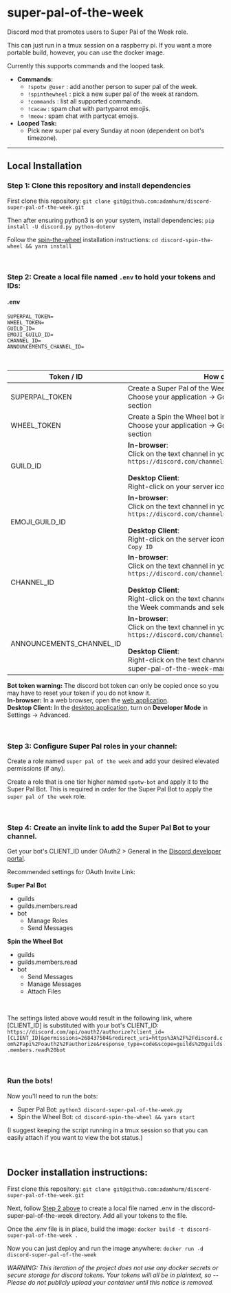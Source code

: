 # super-pal-of-the-week
Discord mod that promotes users to Super Pal of the Week role.

This can just run in a tmux session on a raspberry pi. If you want a more portable build, however, you can use the docker image.

Currently this supports commands and the looped task.
- **Commands:**
  - `!spotw @user` : add another person to super pal of the week.
  - `!spinthewheel` : pick a new super pal of the week at random.
  - `!commands` : list all supported commands.
  - `!cacaw` : spam chat with partyparrot emojis.
  - `!meow` : spam chat with partycat emojis.
- **Looped Task:**
  - Pick new super pal every Sunday at noon (dependent on bot's timezone).

--------
## Local Installation

### Step 1: Clone this repository and install dependencies
First clone this repository: `git clone git@github.com:adamhurm/discord-super-pal-of-the-week.git`

Then after ensuring python3 is on your system, install dependencies: `pip install -U discord.py python-dotenv`

Follow the [spin-the-wheel](https://github.com/adamhurm/wheel-of-names-discord-bot/tree/main#how-to-use) installation instructions: `cd discord-spin-the-wheel && yarn install`

<br/>

### Step 2: Create a local file named `.env` to hold your tokens and IDs:

#### .env
```
SUPERPAL_TOKEN=
WHEEL_TOKEN=
GUILD_ID=
EMOJI_GUILD_ID=
CHANNEL_ID=
ANNOUNCEMENTS_CHANNEL_ID=
```
<br/>

| Token / ID       | How do I get this value? |
| ---------------- | ------------------------ |
| SUPERPAL\_TOKEN  | Create a Super Pal of the Week bot in the [Discord developer portal](https://discord.com/developers/applications/). <br/> Choose your application -> Go to Bot section -> Look under "Token" section |
| WHEEL\_TOKEN     | Create a Spin the Wheel bot in the [Discord developer portal](https://discord.com/developers/applications/). <br/> Choose your application -> Go to Bot section -> Look under "Token" section |
| GUILD\_ID        | **In-browser**: <br/> Click on the text channel in your server. Your URL will be in the form of `https://discord.com/channels/[GUILD_ID]/[CHANNEL_ID]` <br/><br/> **Desktop Client**: <br/> Right-click on your server icon and select `Copy ID` |
| EMOJI\_GUILD\_ID | **In-browser**: <br/> Click on the text channel in your server. Your URL will be in the form of `https://discord.com/channels/[EMOJI_GUILD_ID]/[CHANNEL_ID]` <br/><br/> **Desktop Client**: <br/> Right-click on the server icon where party emojis are hosted and select `Copy ID` |
| CHANNEL\_ID      | **In-browser**: <br/> Click on the text channel in your server. Your URL will be in the form of `https://discord.com/channels/[EMOJI_GUILD_ID]/[CHANNEL_ID]` <br/><br/> **Desktop Client**: <br/> Right-click on the text channel where you want to send Super Pal of the Week commands and select `Copy ID` |
| ANNOUNCEMENTS\_CHANNEL\_ID | **In-browser**: <br/> Click on the text channel in your server. Your URL will be in the form of `https://discord.com/channels/[GUILD_ID]/[ANNOUNCEMENTS_CHANNEL_ID]` <br/><br/> **Desktop Client**: <br/> Right-click on the text channel where you want announcements from super-pal-of-the-week-manager and select `Copy ID` |

**Bot token warning:** The discord bot token can only be copied once so you may have to reset your token if you do not know it. <br/>
**In-browser:** In a web browser, open the [web application](https://discord.com/app). <br/>
**Desktop Client:** In the [desktop application](https://discord.com/download), turn on **Developer Mode** in Settings -> Advanced. <br/>

<br/>

### Step 3: Configure Super Pal roles in your channel:

Create a role named `super pal of the week` and add your desired elevated permissions (if any).

Create a role that is one tier higher named `spotw-bot` and apply it to the Super Pal Bot. This is required in order for the Super Pal Bot to apply the `super pal of the week` role.

<br/>

### Step 4: Create an invite link to add the Super Pal Bot to your channel.

Get your bot's CLIENT\_ID under OAuth2 > General in the [Discord developer portal](https://discord.com/developers/applications/).

Recommended settings for OAuth Invite Link:

**Super Pal Bot**
- guilds
- guilds.members.read
- bot
  - Manage Roles
  - Send Messages

**Spin the Wheel Bot**
- guilds
- guilds.members.read
- bot
  - Send Messages
  - Manage Messages
  - Attach Files
<br/>

The settings listed above would result in the following link, where [CLIENT\_ID] is substituted with your bot's CLIENT\_ID:
`https://discord.com/api/oauth2/authorize?client_id=[CLIENT_ID]&permissions=268437504&redirect_uri=https%3A%2F%2Fdiscord.com%2Fapi%2Foauth2%2Fauthorize&response_type=code&scope=guilds%20guilds.members.read%20bot`

<br/>

### Run the bots!
Now you'll need to run the bots:
 - Super Pal Bot: `python3 discord-super-pal-of-the-week.py`
 - Spin the Wheel Bot: `cd discord-spin-the-wheel && yarn start`

(I suggest keeping the script running in a tmux session so that you can easily attach if you want to view the bot status.)

<br/>

## Docker installation instructions:

First clone this repository: `git clone git@github.com:adamhurm/discord-super-pal-of-the-week.git`

Next, follow [Step 2 above](https://github.com/adamhurm/discord-super-pal-of-the-week#step-2-create-a-local-file-named-env-to-hold-your-tokens-and-ids) to create a local file named .env in the discord-super-pal-of-the-week directory. Add all your tokens to the file.

Once the .env file is in place, build the image: `docker build -t discord-super-pal-of-the-week .`

Now you can just deploy and run the image anywhere: `docker run -d discord-super-pal-of-the-week`

*WARNING: This iteration of the project does not use any docker secrets or secure storage for discord tokens. Your tokens will all be in plaintext, so -- Please do not publicly upload your container until this notice is removed.*
